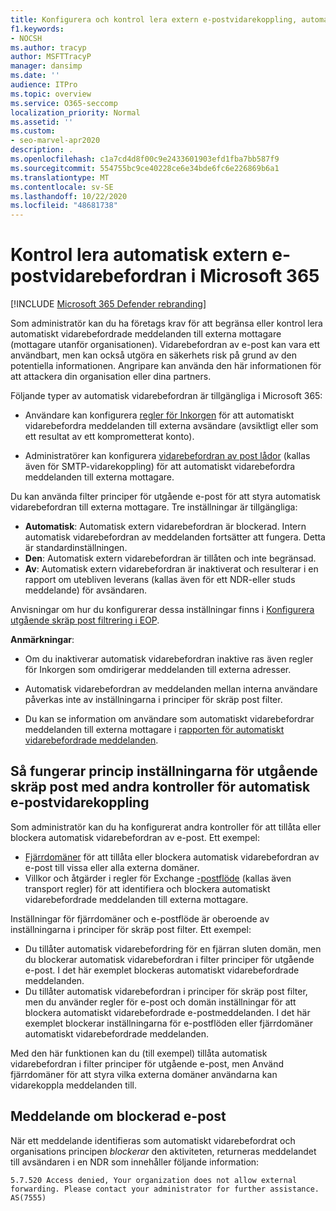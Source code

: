 ```yaml
---
title: Konfigurera och kontrol lera extern e-postvidarekoppling, automatisk vidarebefordran, 5.7.520 åtkomst nekad, inaktivera extern vidarebefordran, administratören har inaktiverat extern vidarebefordran, utgående princip för skräp post
f1.keywords:
- NOCSH
ms.author: tracyp
author: MSFTTracyP
manager: dansimp
ms.date: ''
audience: ITPro
ms.topic: overview
ms.service: O365-seccomp
localization_priority: Normal
ms.assetid: ''
ms.custom:
- seo-marvel-apr2020
description: .
ms.openlocfilehash: c1a7cd4d8f00c9e2433601903efd1fba7bb587f9
ms.sourcegitcommit: 554755bc9ce40228ce6e34bde6fc6e226869b6a1
ms.translationtype: MT
ms.contentlocale: sv-SE
ms.lasthandoff: 10/22/2020
ms.locfileid: "48681738"
---
```

# <a name="control-automatic-external-email-forwarding-in-microsoft-365"></a>Kontrol lera automatisk extern e-postvidarebefordran i Microsoft 365

[!INCLUDE [Microsoft 365 Defender rebranding](../includes/microsoft-defender-for-office.md)]

Som administratör kan du ha företags krav för att begränsa eller kontrol lera automatiskt vidarebefordrade meddelanden till externa mottagare (mottagare utanför organisationen). Vidarebefordran av e-post kan vara ett användbart, men kan också utgöra en säkerhets risk på grund av den potentiella informationen. Angripare kan använda den här informationen för att attackera din organisation eller dina partners.

Följande typer av automatisk vidarebefordran är tillgängliga i Microsoft 365:

- Användare kan konfigurera [regler för Inkorgen](https://support.microsoft.com/office/c24f5dea-9465-4df4-ad17-a50704d66c59) för att automatiskt vidarebefordra meddelanden till externa avsändare (avsiktligt eller som ett resultat av ett komprometterat konto).

- Administratörer kan konfigurera [vidarebefordran av post lådor](https://docs.microsoft.com/exchange/recipients-in-exchange-online/manage-user-mailboxes/configure-email-forwarding) (kallas även för SMTP-vidarekoppling) för att automatiskt vidarebefordra meddelanden till externa mottagare.

Du kan använda filter principer för utgående e-post för att styra automatisk vidarebefordran till externa mottagare. Tre inställningar är tillgängliga:

- **Automatisk**: Automatisk extern vidarebefordran är blockerad. Intern automatisk vidarebefordran av meddelanden fortsätter att fungera. Detta är standardinställningen.
- **Den**: Automatisk extern vidarebefordran är tillåten och inte begränsad.
- **Av**: Automatisk extern vidarebefordran är inaktiverat och resulterar i en rapport om utebliven leverans (kallas även för ett NDR-eller studs meddelande) för avsändaren.

Anvisningar om hur du konfigurerar dessa inställningar finns i [Konfigurera utgående skräp post filtrering i EOP](configure-the-outbound-spam-policy.md).

**Anmärkningar**:

- Om du inaktiverar automatisk vidarebefordran inaktive ras även regler för Inkorgen som omdirigerar meddelanden till externa adresser.

- Automatisk vidarebefordran av meddelanden mellan interna användare påverkas inte av inställningarna i principer för skräp post filter.

- Du kan se information om användare som automatiskt vidarebefordrar meddelanden till externa mottagare i [rapporten för automatiskt vidarebefordrade meddelanden](mfi-auto-forwarded-messages-report.md).

## <a name="how-the-outbound-spam-filter-policy-settings-work-with-other-automatic-email-forwarding-controls"></a>Så fungerar princip inställningarna för utgående skräp post med andra kontroller för automatisk e-postvidarekoppling

Som administratör kan du ha konfigurerat andra kontroller för att tillåta eller blockera automatisk vidarebefordran av e-post. Ett exempel:

- [Fjärrdomäner](https://docs.microsoft.com/exchange/mail-flow-best-practices/remote-domains/remote-domains) för att tillåta eller blockera automatisk vidarebefordran av e-post till vissa eller alla externa domäner.
- Villkor och åtgärder i regler för Exchange [-postflöde](https://docs.microsoft.com/exchange/security-and-compliance/mail-flow-rules/mail-flow-rules) (kallas även transport regler) för att identifiera och blockera automatiskt vidarebefordrade meddelanden till externa mottagare.

Inställningar för fjärrdomäner och e-postflöde är oberoende av inställningarna i principer för skräp post filter. Ett exempel:

- Du tillåter automatisk vidarebefordring för en fjärran sluten domän, men du blockerar automatisk vidarebefordran i filter principer för utgående e-post. I det här exemplet blockeras automatiskt vidarebefordrade meddelanden.
- Du tillåter automatisk vidarebefordran i principer för skräp post filter, men du använder regler för e-post och domän inställningar för att blockera automatiskt vidarebefordrade e-postmeddelanden. I det här exemplet blockerar inställningarna för e-postflöden eller fjärrdomäner automatiskt vidarebefordrade meddelanden.

Med den här funktionen kan du (till exempel) tillåta automatisk vidarebefordran i filter principer för utgående e-post, men Använd fjärrdomäner för att styra vilka externa domäner användarna kan vidarekoppla meddelanden till.

## <a name="the-blocked-email-forwarding-message"></a>Meddelande om blockerad e-post

När ett meddelande identifieras som automatiskt vidarebefordrat och organisations principen *blockerar* den aktiviteten, returneras meddelandet till avsändaren i en NDR som innehåller följande information:

`5.7.520 Access denied, Your organization does not allow external forwarding. Please contact your administrator for further assistance. AS(7555)`
